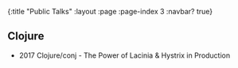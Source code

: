 {:title "Public Talks"
 :layout :page
 :page-index 3
 :navbar? true}

## Clojure

* 2017 Clojure/conj - The Power of Lacinia & Hystrix in Production
